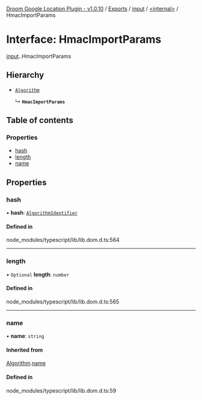 [Droom Google Location Plugin - v1.0.10](../README.md) / [Exports](../modules.md) / [input](../modules/input.md) / [<internal\>](../modules/input._internal_.md) / HmacImportParams

# Interface: HmacImportParams

[input](../modules/input.md).[<internal>](../modules/input._internal_.md).HmacImportParams

## Hierarchy

- [`Algorithm`](input._internal_.Algorithm.md)

  ↳ **`HmacImportParams`**

## Table of contents

### Properties

- [hash](input._internal_.HmacImportParams.md#hash)
- [length](input._internal_.HmacImportParams.md#length)
- [name](input._internal_.HmacImportParams.md#name)

## Properties

### hash

• **hash**: [`AlgorithmIdentifier`](../modules/input._internal_.md#algorithmidentifier)

#### Defined in

node_modules/typescript/lib/lib.dom.d.ts:564

___

### length

• `Optional` **length**: `number`

#### Defined in

node_modules/typescript/lib/lib.dom.d.ts:565

___

### name

• **name**: `string`

#### Inherited from

[Algorithm](input._internal_.Algorithm.md).[name](input._internal_.Algorithm.md#name)

#### Defined in

node_modules/typescript/lib/lib.dom.d.ts:59
